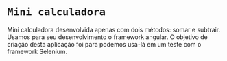 # `Mini calculadora`

Mini calculadora desenvolvida apenas com dois métodos: somar e subtrair. Usamos para seu desenvolvimento o framework angular.
O objetivo de criação desta aplicação foi para podemos usá-lá em um teste com o framework Selenium.


